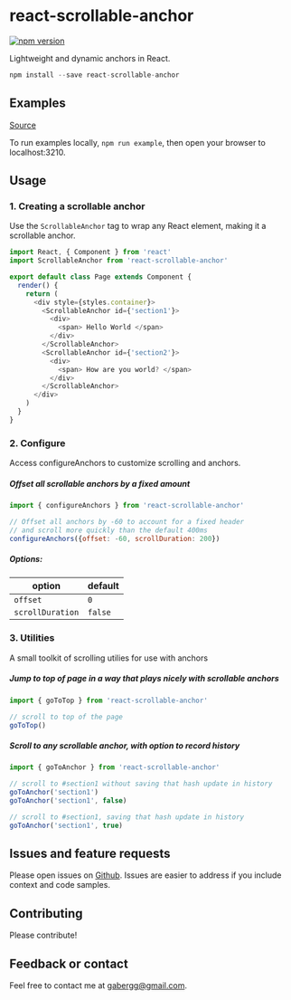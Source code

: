 react-scrollable-anchor
=====================

[![npm version](https://img.shields.io/npm/v/react-scrollable-anchor.svg?style=flat-square)](https://www.npmjs.com/package/react-scrollable-anchor)

Lightweight and dynamic anchors in React.

```js
npm install --save react-scrollable-anchor
```

## Examples

[Source](https://github.com/gabergg/react-scrollable-anchor/tree/master/example/src/components)

To run examples locally, `npm run example`, then open your
browser to localhost:3210.

## Usage

### 1. Creating a scrollable anchor

Use the `ScrollableAnchor` tag to wrap any React element, making it a scrollable anchor.

```js
import React, { Component } from 'react'
import ScrollableAnchor from 'react-scrollable-anchor'

export default class Page extends Component {
  render() {
    return (
      <div style={styles.container}>
        <ScrollableAnchor id={'section1'}>
          <div>
            <span> Hello World </span>
          </div>
        </ScrollableAnchor>
        <ScrollableAnchor id={'section2'}>
          <div>
            <span> How are you world? </span>
          </div>
        </ScrollableAnchor>
      </div>
    )
  }
}
```

### 2. Configure

Access configureAnchors to customize scrolling and anchors.

##### Offset all scrollable anchors by a fixed amount

```js
import { configureAnchors } from 'react-scrollable-anchor'

// Offset all anchors by -60 to account for a fixed header
// and scroll more quickly than the default 400ms
configureAnchors({offset: -60, scrollDuration: 200})
```

##### Options:

| option           | default          |
| ---------------- | ---------------- |
| `offset`         | `0`              |
| `scrollDuration` | `false`          |

### 3. Utilities

A small toolkit of scrolling utilies for use with anchors

##### Jump to top of page in a way that plays nicely with scrollable anchors

```js
import { goToTop } from 'react-scrollable-anchor'

// scroll to top of the page
goToTop()
```

##### Scroll to any scrollable anchor, with option to record history

```js
import { goToAnchor } from 'react-scrollable-anchor'

// scroll to #section1 without saving that hash update in history
goToAnchor('section1')
goToAnchor('section1', false)

// scroll to #section1, saving that hash update in history
goToAnchor('section1', true)
```

## Issues and feature requests

Please open issues on [Github](https://github.com/gabergg/react-scrollable-anchor/issues). Issues are easier to address if you include context and code samples.

## Contributing

Please contribute!

## Feedback or contact

Feel free to contact me at gabergg@gmail.com.
